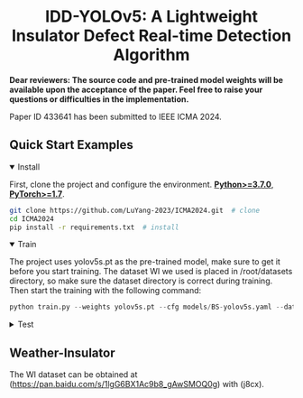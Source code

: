 <div align="left">

# <div align="center">IDD-YOLOv5: A Lightweight Insulator Defect Real-time Detection Algorithm</div>
**Dear reviewers: The source code and pre-trained model weights will be available upon the acceptance of the paper. Feel free to raise your questions or difficulties in the implementation.**

Paper ID 433641 has been submitted to IEEE ICMA 2024.
## <div align="left">Quick Start Examples</div>

<details open>
<summary>Install</summary>

First, clone the project and configure the environment.
[**Python>=3.7.0**](https://www.python.org/), [**PyTorch>=1.7**](https://pytorch.org/get-started/locally/).

```bash
git clone https://github.com/LuYang-2023/ICMA2024.git  # clone
cd ICMA2024
pip install -r requirements.txt  # install
```
</details>

<details open>
<summary>Train</summary>

The project uses yolov5s.pt as the pre-trained model, make sure to get it before you start training. 
The dataset WI we used is placed in /root/datasets directory, so make sure the dataset directory is correct during training. 
Then start the training with the following command:

```python
python train.py --weights yolov5s.pt --cfg models/BS-yolov5s.yaml --data data/mydata.yaml
```
</details>


<details>
<summary>Test</summary>

We have provided the trained weights file described in the paper, best.pt. After setting up the deep 
learning environment and preparing the WI dataset, the results can be reproduced using the following command:

```bash
python val.py --data data/mydata.yaml --weights best.pt --task test
```
</details>

## <div align="left"> Weather-Insulator </div>
The WI dataset can be obtained at (https://pan.baidu.com/s/1lgG6BX1Ac9b8_gAwSMOQ0g) with (j8cx).
